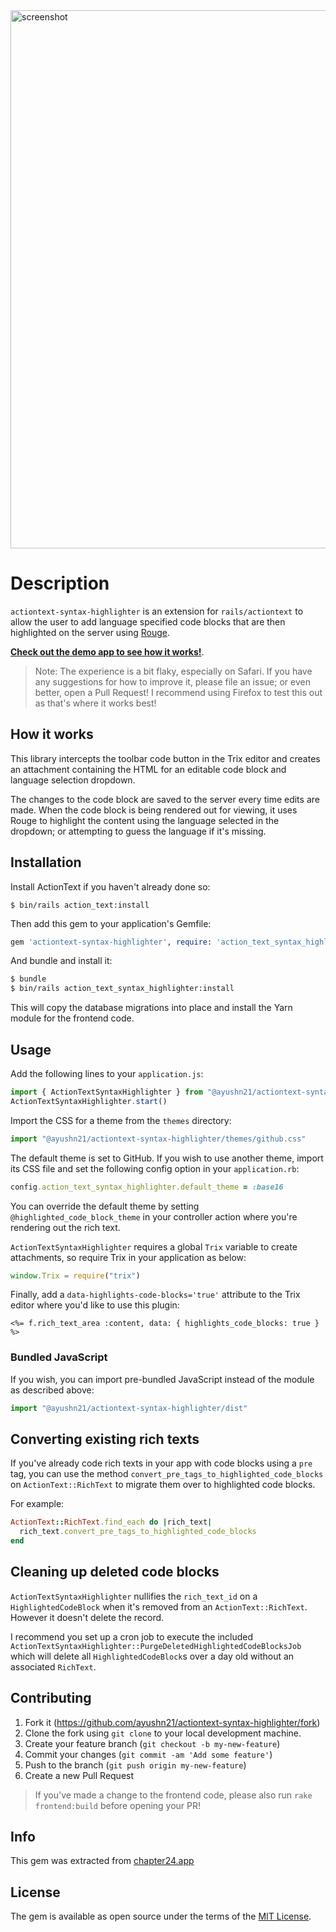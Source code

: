 <img width="861" alt="screenshot" src="https://user-images.githubusercontent.com/4924039/120343433-9f91bc80-c2f0-11eb-876b-bcb0a977a020.png">


# Description

`actiontext-syntax-highlighter` is an extension for `rails/actiontext` to allow the user to add language specified code blocks that are then highlighted on the server using [Rouge](http://github.com/rouge-ruby/rouge).

[**Check out the demo app to see how it works!**](https://actiontext-syntax-highlighter.herokuapp.com).

> Note: The experience is a bit flaky, especially on Safari. If you have any suggestions for how to improve it, please file an issue; or even better, open a Pull Request! I recommend using Firefox to test this out as that's where it works best!

## How it works

This library intercepts the toolbar code button in the Trix editor and creates an attachment containing the HTML for an editable code block and language selection dropdown.

The changes to the code block are saved to the server every time edits are made. When the code block is being rendered out for viewing, it uses Rouge to highlight the content using the language selected in the dropdown; or attempting to guess the language if it's missing.


## Installation

Install ActionText if you haven't already done so:

```shell
$ bin/rails action_text:install
```

Then add this gem to your application's Gemfile:

```ruby
gem 'actiontext-syntax-highlighter', require: 'action_text_syntax_highlighter/engine'
```

And bundle and install it:

```bash
$ bundle
$ bin/rails action_text_syntax_highlighter:install
```

This will copy the database migrations into place and install the Yarn module for the frontend code.


## Usage

Add the following lines to your `application.js`:

```javascript
import { ActionTextSyntaxHighlighter } from "@ayushn21/actiontext-syntax-highlighter"
ActionTextSyntaxHighlighter.start()
```

Import the CSS for a theme from the `themes` directory:

```javascript
import "@ayushn21/actiontext-syntax-highlighter/themes/github.css"
```

The default theme is set to GitHub. If you wish to use another theme, import its CSS file and set the following config option in your `application.rb`:

```ruby
config.action_text_syntax_highlighter.default_theme = :base16
```

You can override the default theme by setting `@highlighted_code_block_theme` in your controller action where you're rendering out the rich text.

`ActionTextSyntaxHighlighter` requires a global `Trix` variable to create attachments, so require Trix in your application as below:

```javascript
window.Trix = require("trix")
```

Finally, add a `data-highlights-code-blocks='true'` attribute to the Trix editor where you'd like to use this plugin:

```erb
<%= f.rich_text_area :content, data: { highlights_code_blocks: true } %>
```

### Bundled JavaScript

If you wish, you can import pre-bundled JavaScript instead of the module as described above:

```javascript
import "@ayushn21/actiontext-syntax-highlighter/dist"
```

## Converting existing rich texts

If you've already code rich texts in your app with code blocks using a `pre` tag, you can use the method `convert_pre_tags_to_highlighted_code_blocks` on `ActionText::RichText` to migrate them over to highlighted code blocks.

For example:

```ruby
ActionText::RichText.find_each do |rich_text|
  rich_text.convert_pre_tags_to_highlighted_code_blocks
end
```

## Cleaning up deleted code blocks

`ActionTextSyntaxHighlighter` nullifies the `rich_text_id` on a `HighlightedCodeBlock` when it's removed from an `ActionText::RichText`. However it doesn't delete the record. 

I recommend you set up a cron job to execute the included `ActionTextSyntaxHighlighter::PurgeDeletedHighlightedCodeBlocksJob` which will delete all `HighlightedCodeBlock`s over a day old without an associated `RichText`.


## Contributing

1. Fork it (https://github.com/ayushn21/actiontext-syntax-highlighter/fork)
2. Clone the fork using `git clone` to your local development machine.
3. Create your feature branch (`git checkout -b my-new-feature`)
4. Commit your changes (`git commit -am 'Add some feature'`)
5. Push to the branch (`git push origin my-new-feature`)
6. Create a new Pull Request

> If you've made a change to the frontend code, please also run `rake frontend:build` before opening your PR!

## Info

This gem was extracted from [chapter24.app](https://chapter24.app)


## License
The gem is available as open source under the terms of the [MIT License](https://opensource.org/licenses/MIT).
